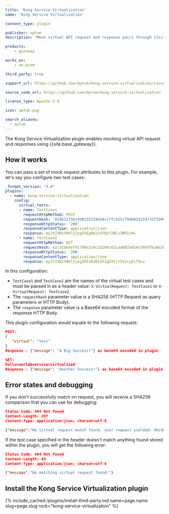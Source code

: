 ```yaml
---
title: 'Kong Service Virtualization'
name: 'Kong Service Virtualization'

content_type: plugin

publisher: optum
description: "Mock virtual API request and response pairs through {{site.base_gateway}}"

products:
    - gateway

works_on:
    - on-prem

third_party: true

support_url: https://github.com/Optum/kong-service-virtualization/issues

source_code_url: https://github.com/Optum/kong-service-virtualization

license_type: Apache-2.0

icon: optum.png

search_aliases:
  - optum
---
```


The Kong Service Virtualization plugin enables mocking virtual API request and responses using {{site.base_gateway}}.

## How it works

You can pass a set of mock request attributes to this plugin. 
For example, let's say you configure two test cases:

```yaml
_format_version: "3.0"
plugins:
  - name: kong-service-virtualization
    config:
      virtual_tests:
      - name: TestCase1
        requestHttpMethod: POST
        requestHash: '0296217561490155228da9c17fc555cf9db82d159732f3206638c25f04a285c4'
        responseHttpStatus: '200'
        responseContentType: application/json
        response: eyJtZXNzYWdlIjogIkEgQmlnIFN1Y2Nlc3MhIn0=
      - name: TestCase2
        requestHttpMethod: GET
        requestHash: e2c319e4ef41706e2c0c1b266c62cad607a014c59597ba662bef6d10a0b64a32
        responseHttpStatus: '200'
        responseContentType: application/json
        response: eyJtZXNzYWdlIjogIkFub3RoZXIgU3VjY2VzcyEifQ==
```

In this configuration:
* `TestCase1` and `TestCase2` are the names of the virtual test cases and must be passed in as a header value:
`X-VirtualRequest: TestCase1` or `X-VirtualRequest: TestCase2`.
* The `requestHash` parameter value is a SHA256 (HTTP Request as query parameters or HTTP Body).
* The `response` parameter value is a Base64 encoded format of the response HTTP Body.

This plugin configuration would equate to the following request:

```json
POST:
{
   "virtual": "test"
}
Response : {"message": "A Big Success!"} as base64 encoded in plugin

GET:
hello=world&service=virtualized
Response : {"message": "Another Success!"} as base64 encoded in plugin
```

## Error states and debugging

If you don't successfully match on request, you will receive a SHA256 comparison that you can use for debugging:

```json
Status Code: 404 Not Found
Content-Length: 207
Content-Type: application/json; charset=utf-8

{"message":"No virtual request match found, your request yielded: 46c4b4caf0cc3a5a589cbc4e0f3cd0492985d5b889f19ebc11e5a5bd6454d20f expected 0296217561490155228da9c17fc555cf9db82d159732f3206638c25f04a285c4"}
```

If the test case specified in the header doesn't match anything found stored within the plugin, you will get the following error:

```json
Status Code: 404 Not Found
Content-Length: 49
Content-Type: application/json; charset=utf-8

{"message":"No matching virtual request found!"}
```

## Install the Kong Service Virtualization plugin

{% include_cached /plugins/install-third-party.md name=page.name slug=page.slug rock="kong-service-virtualization" %}